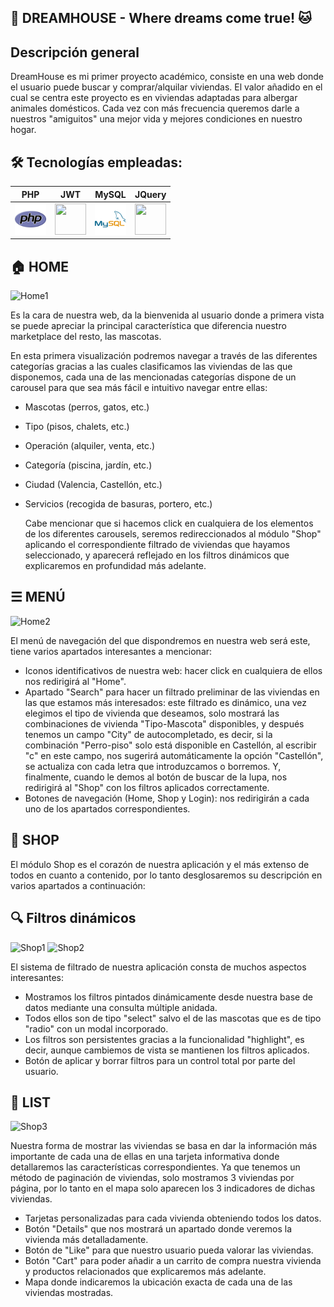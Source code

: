 ## 🐶 DREAMHOUSE - Where dreams come true! 🐱

## Descripción general

DreamHouse es mi primer proyecto académico, consiste en una web donde el usuario puede buscar y comprar/alquilar viviendas.
El valor añadido en el cual se centra este proyecto es en viviendas adaptadas para albergar animales domésticos. Cada vez con 
más frecuencia queremos darle a nuestros "amiguitos" una mejor vida y mejores condiciones en nuestro hogar.

## 🛠️ Tecnologías empleadas:

| PHP  | JWT  | MySQL| JQuery |
| ---- | ---- | ---- | ---- |
| <img src="https://raw.githubusercontent.com/devicons/devicon/master/icons/php/php-original.svg" width="50" height="50"> | <img src="https://jwt.io/img/pic_logo.svg" width="50" height="50"> | <img src="https://raw.githubusercontent.com/devicons/devicon/master/icons/mysql/mysql-original-wordmark.svg" width="50" height="50"> | <img src="https://play-lh.googleusercontent.com/qqAm-pu8n8RXPww5P8F-mr7K_1YMDRc1Osvk91uEg-TgMcfUvZlxjyZJzrkfWeIN4GM=w480-h960" width="50" height="50"> |

## 🏠 HOME

![Home1](https://github.com/AlvaroGarCam/DreamHouse_V5_Framework/assets/157162001/8ecf1076-bb01-4297-9ca3-4c6fb11152ef)

Es la cara de nuestra web, da la bienvenida al usuario donde a primera vista se puede apreciar la principal característica que diferencia
nuestro marketplace del resto, las mascotas.

En esta primera visualización podremos navegar a través de las diferentes categorías gracias a las cuales clasificamos las viviendas de las que disponemos,
cada una de las mencionadas categorías dispone de un carousel para que sea más fácil e intuitivo navegar entre ellas:

 - Mascotas (perros, gatos, etc.)
 - Tipo (pisos, chalets, etc.)
 - Operación (alquiler, venta, etc.)
 - Categoría (piscina, jardín, etc.)
 - Ciudad (Valencia, Castellón, etc.)
 - Servicios (recogida de basuras, portero, etc.)

   Cabe mencionar que si hacemos click en cualquiera de los elementos de los diferentes carousels, seremos redireccionados al módulo "Shop" aplicando
   el correspondiente filtrado de viviendas que hayamos seleccionado, y aparecerá reflejado en los filtros dinámicos que explicaremos en profundidad
   más adelante.

## ☰ MENÚ

![Home2](https://github.com/AlvaroGarCam/DreamHouse_V5_Framework/assets/157162001/7977695a-d69b-45ac-8b55-2dc6bc5ceeac)

El menú de navegación del que dispondremos en nuestra web será este, tiene varios apartados interesantes a mencionar:

  - Iconos identificativos de nuestra web: hacer click en cualquiera de ellos nos redirigirá al "Home".
  - Apartado "Search" para hacer un filtrado preliminar de las viviendas en las que estamos más interesados: este filtrado es dinámico, una vez elegimos el tipo de vivienda que deseamos, solo mostrará las combinaciones de
    vivienda "Tipo-Mascota" disponibles, y después tenemos un campo "City" de autocompletado, es decir, si la combinación "Perro-piso" solo está disponible en Castellón, al escribir "c" en este campo, nos sugerirá
    automáticamente la opción "Castellón", se actualiza con cada letra que introduzcamos o borremos. Y, finalmente, cuando le demos al botón de buscar de la lupa, nos redirigirá al "Shop" con los filtros aplicados correctamente.
  - Botones de navegación (Home, Shop y Login): nos redirigirán a cada uno de los apartados correspondientes.

## 🏪 SHOP

El módulo Shop es el corazón de nuestra aplicación y el más extenso de todos en cuanto a contenido, por lo tanto desglosaremos su descripción en varios apartados a continuación:

## 🔍 Filtros dinámicos

![Shop1](https://github.com/AlvaroGarCam/DreamHouse_V5_Framework/assets/157162001/c103d6a8-6f22-49dc-bb15-c75dddf6fc90)
![Shop2](https://github.com/AlvaroGarCam/DreamHouse_V5_Framework/assets/157162001/130f475c-eb8d-445f-b835-d129486dab0e)

El sistema de filtrado de nuestra aplicación consta de muchos aspectos interesantes:

  - Mostramos los filtros pintados dinámicamente desde nuestra base de datos mediante una consulta múltiple anidada.
  - Todos ellos son de tipo "select" salvo el de las mascotas que es de tipo "radio" con un modal incorporado.
  - Los filtros son persistentes gracias a la funcionalidad "highlight", es decir, aunque cambiemos de vista se mantienen los filtros aplicados.
  - Botón de aplicar y borrar filtros para un control total por parte del usuario.

## 📝 LIST

![Shop3](https://github.com/AlvaroGarCam/DreamHouse_V5_Framework/assets/157162001/965e1534-8436-4bd5-b275-5a6ee5efdc85)

Nuestra forma de mostrar las viviendas se basa en dar la información más importante de cada una de ellas en una tarjeta informativa donde detallaremos las características correspondientes. Ya que tenemos un método de paginación de viviendas, solo mostramos 3 viviendas por página, por lo tanto en el mapa solo aparecen los 3 indicadores de dichas viviendas.

  - Tarjetas personalizadas para cada vivienda obteniendo todos los datos.
  - Botón "Details" que nos mostrará un apartado donde veremos la vivienda más detalladamente.
  - Botón de "Like" para que nuestro usuario pueda valorar las viviendas.
  - Botón "Cart" para poder añadir a un carrito de compra nuestra vivienda y productos relacionados que explicaremos más adelante.
  - Mapa donde indicaremos la ubicación exacta de cada una de las viviendas mostradas.
